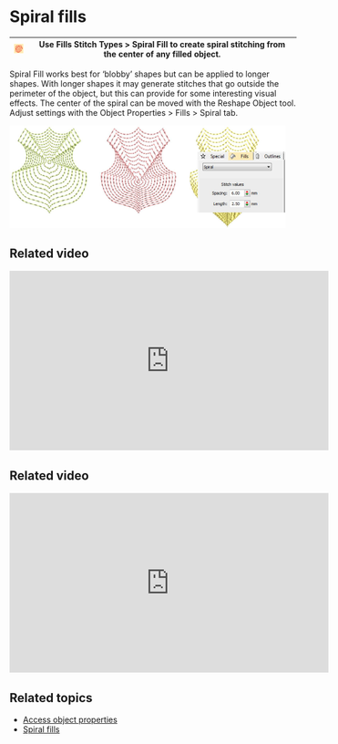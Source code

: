# Spiral fills

| ![SpiralFill.png](assets/SpiralFill.png) | Use Fills Stitch Types > Spiral Fill to create spiral stitching from the center of any filled object. |
| ---------------------------------------- | ----------------------------------------------------------------------------------------------------- |

Spiral Fill works best for ‘blobby’ shapes but can be applied to longer shapes. With longer shapes it may generate stitches that go outside the perimeter of the object, but this can provide for some interesting visual effects. The center of the spiral can be moved with the Reshape Object tool. Adjust settings with the Object Properties > Fills > Spiral tab.

![SpiralFillEffects.png](assets/SpiralFillEffects.png)

## Related video

<iframe src="https://www.youtube.com/embed/ymGpdFO2bp4" frameborder="0" 
		 allow="accelerometer; autoplay; encrypted-media; gyroscope; picture-in-picture" 
		 allowfullscreen="" style="width: 560px; height: 315px;">

</iframe>

## Related video

<iframe src="https://www.youtube.com/embed/alTI1Q9UkGQ" frameborder="0" 
		 allow="accelerometer; autoplay; encrypted-media; gyroscope; picture-in-picture" 
		 allowfullscreen="" style="width: 560px; height: 315px;">

</iframe>

## Related topics

- [Access object properties](../../Basics/basics/Access_object_properties)
- [Spiral fills](../../Decorative/curves/Spiral_fills)
